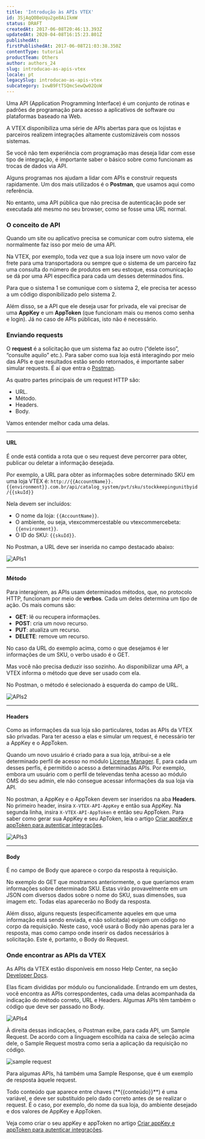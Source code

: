```yaml
---
title: 'Introdução às APIs VTEX'
id: 3SjAqQ0BeUqu2ge8AiIkmW
status: DRAFT
createdAt: 2017-06-08T20:46:13.393Z
updatedAt: 2020-04-08T16:15:23.801Z
publishedAt: 
firstPublishedAt: 2017-06-08T21:03:38.350Z
contentType: tutorial
productTeam: Others
author: authors_24
slug: introducao-as-apis-vtex
locale: pt
legacySlug: introducao-as-apis-vtex
subcategory: 1vwB9FtTSQmcSewQw02QoW
---
```


Uma API (Application Programming Interface) é um conjunto de rotinas e padrões de programação para acesso a aplicativos de software ou plataformas baseado na Web.

A VTEX disponibiliza uma série de APIs abertas para que os lojistas e parceiros realizem integrações altamente customizáveis com nossos sistemas. 

Se você não tem experiência com programação mas deseja lidar com esse tipo de integração, é importante saber o básico sobre como funcionam as trocas de dados via API.

Alguns programas nos ajudam a lidar com APIs e construir requests rapidamente. Um dos mais utilizados é o **Postman**, que usamos aqui como referência.

No entanto, uma API pública que não precisa de autenticação pode ser executada até mesmo no seu browser, como se fosse uma URL normal.

### O conceito de API
 
Quando um site ou aplicativo precisa se comunicar com outro sistema, ele normalmente faz isso por meio de uma API.
 
Na VTEX, por exemplo, toda vez que a sua loja insere um novo valor de frete para uma transportadora ou sempre que o sistema de um parceiro faz uma consulta do número de produtos em seu estoque, essa comunicação se dá por uma API específica para cada um desses determinados fins.
 
Para que o sistema 1 se comunique com o sistema 2, ele precisa ter acesso a um código disponibilizado pelo sistema 2. 

Além disso, se a API que ele deseja usar for privada, ele vai precisar de uma **AppKey** e um **AppToken** (que funcionam mais ou menos como senha e login). Já no caso de APIs públicas, isto não é necessário.
 
### Enviando requests
 
O **request** é a solicitação que um sistema faz ao outro (“delete isso”, “consulte aquilo” etc.). Para saber como sua loja está interagindo por meio das APIs e que resultados estão sendo retornados, é importante saber simular requests. É aí que entra o [Postman](https://www.getpostman.com/docs/requests).
 
As quatro partes principais de um request HTTP são: 
- URL.
- Método.
- Headers.
- Body.

Vamos entender melhor cada uma delas.

****

#### URL

É onde está contida a rota que o seu request deve percorrer para obter, publicar ou deletar a informação desejada.

Por exemplo, a URL para obter as informações sobre determinado SKU em uma loja VTEX é: `http://{{AccountName}}.{{environment}}.com.br/api/catalog_system/pvt/sku/stockkeepingunitbyid/{{skuId}}`

Nela devem ser incluídos:
- O nome da loja: `{{AccountName}}`.
- O ambiente, ou seja, vtexcommercestable ou vtexcommercebeta: `{{environment}}`.
- O ID do SKU: `{{skuId}}`.
 
No Postman, a URL deve ser inserida no campo destacado abaixo:

![APIs1](//images.contentful.com/alneenqid6w5/f53Sv9BCZqK4EI0sYmW8A/63e512b825d47daa2f685ae5bb9df553/APIs1.png)

****

#### Método

Para interagirem, as APIs usam determinados métodos, que, no protocolo HTTP, funcionam por meio de **verbos**. Cada um deles determina um tipo de ação. Os mais comuns são:
- __GET__: lê ou recupera informações.
- __POST__: cria um novo recurso.
- __PUT__: atualiza um recurso.
- __DELETE__: remove um recurso.
 
No caso da URL do exemplo acima, como o que desejamos é ler informações de um SKU, o verbo usado é o GET.
 
Mas você não precisa deduzir isso sozinho. Ao disponibilizar uma API, a VTEX informa o método que deve ser usado com ela.
 
No Postman, o método é selecionado à esquerda do campo de URL.

![APIs2](//images.contentful.com/alneenqid6w5/wDClzNRJDiCE6OKecOAs4/8545dbce3bc2ee546b8cf497750360b5/APIs2.png)

****

#### Headers
 
Como as informações da sua loja são particulares, todas as APIs da VTEX são privadas. Para ter acesso a elas e simular um request, é necessário ter a AppKey e o AppToken.
 
Quando um novo usuário é criado para a sua loja, atribui-se a ele determinado perfil de acesso no módulo [License Manager](/pt/tutorial/visao-geral-do-modulo-license-manager/). E, para cada um desses perfis, é permitido o acesso a determinadas APIs. Por exemplo, embora um usuário com o perfil de televendas tenha acesso ao módulo OMS do seu admin, ele não consegue acessar informações da sua loja via API.
 
No postman, a AppKey e o AppToken devem ser inseridos na aba **Headers**. No primeiro header, insira `X-VTEX-API-AppKey` e então sua AppKey. Na segunda linha, insira `X-VTEX-API-AppToken` e então seu AppToken. Para saber como gerar sua AppKey e seu ApToken, leia o artigo [Criar appKey e appToken para autenticar integrações](/pt/tutorial/criar-appkey-e-apptoken-para-autenticar-integracoes).

![APIs3](//images.contentful.com/alneenqid6w5/4z9W9DYJEcYa2WGIoSceEE/166d8adc70a8176af1a7fb04e5cdbb65/APIs3.png)

****

#### Body
 
É no campo de Body que aparece o corpo da resposta à requisição. 
 
No exemplo do GET que mostramos anteriormente, o que queríamos eram informações sobre determinado SKU. Estas virão provavelmente em um JSON com diversos dados sobre o nome do SKU, suas dimensões, sua imagem etc. Todas elas aparecerão no Body da resposta.
 
Além disso, alguns requests (especificamente aqueles em que uma informação está sendo enviada, e não solicitada) exigem um código no corpo da requisição. Neste caso, você usará o Body não apenas para ler a resposta, mas como campo onde inserir os dados necessários à solicitação. Este é, portanto, o Body do Request.

### Onde encontrar as APIs da VTEX
 
As APIs da VTEX estão disponíveis em nosso Help Center, na seção [Developer Docs](/pt/developer-docs).
 
Elas ficam divididas por módulo ou funcionalidade. Entrando em um destes, você encontra as APIs correspondentes, cada uma delas acompanhada da indicação do método correto, URL e Headers. Algumas APIs têm também o código que deve ser passado no Body.
 
![APIs4](//images.contentful.com/alneenqid6w5/1JZCBHsm6UGS2EwuGqoGm4/a61e000b81acd2f06a1021f70c12e31b/APIs4.png)
 
À direita dessas indicações, o Postman exibe, para cada API, um Sample Request. De acordo com a linguagem escolhida na caixa de seleção acima dele, o Sample Request mostra como seria a aplicação da requisição no código.

![sample request](https://images.ctfassets.net/alneenqid6w5/3wK9xsMZmwca8IeygiYOyO/fc875afab27a1abb9c812ec62e511ec9/sample_request.png)
 
Para algumas APIs, há também uma Sample Response, que é um exemplo de resposta àquele request.

<div class="alert alert-warning">
Todo conteúdo que aparece entre chaves (**{{conteúdo}}**) é uma variável, e deve ser substituído pelo dado correto antes de se realizar o request. É o caso, por exemplo, do nome da sua loja, do ambiente desejado e dos valores de AppKey e AppToken.
</div>

Veja como criar o seu appKey e appToken no artigo [Criar appKey e appToken para autenticar integrações](/pt/tutorial/criar-appkey-e-apptoken-para-autenticar-integracoes).
